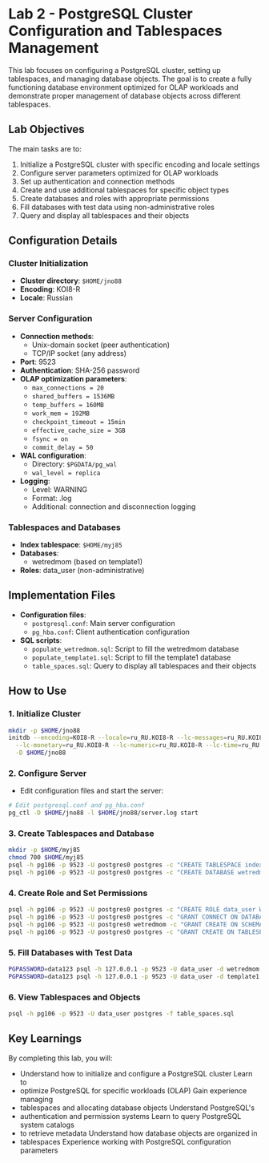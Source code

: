 # Lab 2 - PostgreSQL Cluster Configuration and Tablespaces Management

This lab focuses on configuring a PostgreSQL cluster, setting up tablespaces,
and managing database objects. The goal is to create a fully functioning
database environment optimized for OLAP workloads and demonstrate proper
management of database objects across different tablespaces.

## Lab Objectives

The main tasks are to:

1. Initialize a PostgreSQL cluster with specific encoding and locale settings
2. Configure server parameters optimized for OLAP workloads
3. Set up authentication and connection methods
4. Create and use additional tablespaces for specific object types
5. Create databases and roles with appropriate permissions
6. Fill databases with test data using non-administrative roles
7. Query and display all tablespaces and their objects

## Configuration Details

### Cluster Initialization

- **Cluster directory**: `$HOME/jno88`
- **Encoding**: KOI8-R
- **Locale**: Russian

### Server Configuration

- **Connection methods**:
  - Unix-domain socket (peer authentication)
  - TCP/IP socket (any address)
- **Port**: 9523
- **Authentication**: SHA-256 password
- **OLAP optimization parameters**:
  - `max_connections = 20`
  - `shared_buffers = 1536MB`
  - `temp_buffers = 160MB`
  - `work_mem = 192MB`
  - `checkpoint_timeout = 15min`
  - `effective_cache_size = 3GB`
  - `fsync = on`
  - `commit_delay = 50`
- **WAL configuration**:
  - Directory: `$PGDATA/pg_wal`
  - `wal_level = replica`
- **Logging**:
  - Level: WARNING
  - Format: .log
  - Additional: connection and disconnection logging

### Tablespaces and Databases

- **Index tablespace**: `$HOME/myj85`
- **Databases**:
  - wetredmom (based on template1)
- **Roles**: data_user (non-administrative)

## Implementation Files

- **Configuration files**:
  - `postgresql.conf`: Main server configuration
  - `pg_hba.conf`: Client authentication configuration
- **SQL scripts**:
  - `populate_wetredmom.sql`: Script to fill the wetredmom database
  - `populate_template1.sql`: Script to fill the template1 database
  - `table_spaces.sql`: Query to display all tablespaces and their objects

## How to Use

### 1. Initialize Cluster

```bash
mkdir -p $HOME/jno88
initdb --encoding=KOI8-R --locale=ru_RU.KOI8-R --lc-messages=ru_RU.KOI8-R \
  --lc-monetary=ru_RU.KOI8-R --lc-numeric=ru_RU.KOI8-R --lc-time=ru_RU.KOI8-R \
  -D $HOME/jno88
```

### 2. Configure Server

- Edit configuration files and start the server:

```bash
# Edit postgresql.conf and pg_hba.conf
pg_ctl -D $HOME/jno88 -l $HOME/jno88/server.log start
```

### 3. Create Tablespaces and Database

```bash
mkdir -p $HOME/myj85
chmod 700 $HOME/myj85
psql -h pg106 -p 9523 -U postgres0 postgres -c "CREATE TABLESPACE index_space LOCATION '$HOME/myj85';"
psql -h pg106 -p 9523 -U postgres0 postgres -c "CREATE DATABASE wetredmom TEMPLATE template1;"
```

### 4. Create Role and Set Permissions

```bash
psql -h pg106 -p 9523 -U postgres0 postgres -c "CREATE ROLE data_user WITH LOGIN PASSWORD 'data123';"
psql -h pg106 -p 9523 -U postgres0 postgres -c "GRANT CONNECT ON DATABASE wetredmom TO data_user;"
psql -h pg106 -p 9523 -U postgres0 wetredmom -c "GRANT CREATE ON SCHEMA public TO data_user;"
psql -h pg106 -p 9523 -U postgres0 postgres -c "GRANT CREATE ON TABLESPACE index_space TO data_user;"
```

### 5. Fill Databases with Test Data

```bash
PGPASSWORD=data123 psql -h 127.0.0.1 -p 9523 -U data_user -d wetredmom -f $HOME/populate_wetredmom.sql
PGPASSWORD=data123 psql -h 127.0.0.1 -p 9523 -U data_user -d template1 -f $HOME/populate_template1.sql
```

### 6. View Tablespaces and Objects

```bash
psql -h pg106 -p 9523 -U data_user postgres -f table_spaces.sql
```

## Key Learnings

By completing this lab, you will:

- Understand how to initialize and configure a PostgreSQL cluster Learn to
- optimize PostgreSQL for specific workloads (OLAP) Gain experience managing
- tablespaces and allocating database objects Understand PostgreSQL's
- authentication and permission systems Learn to query PostgreSQL system
  catalogs
- to retrieve metadata Understand how database objects are organized in
- tablespaces Experience working with PostgreSQL configuration parameters
